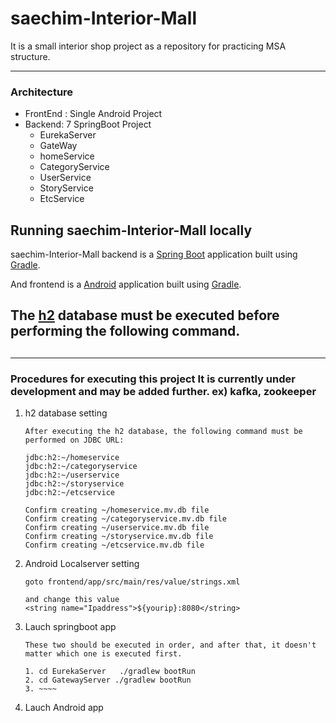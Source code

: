 # saechim-Interior-Mall
 It is a small interior shop project as a repository for practicing MSA structure.





---



### Architecture

- FrontEnd : Single Android Project
- Backend: 7 SpringBoot Project
  - EurekaServer
  - GateWay
  - homeService
  - CategoryService
  - UserService
  - StoryService
  - EtcService

## Running saechim-Interior-Mall locally
saechim-Interior-Mall backend is a [Spring Boot](https://spring.io/guides/gs/spring-boot) application built using [Gradle](https://spring.io/guides/gs/gradle/). 

And frontend is a [Android](https://developer.android.com/) application built using [Gradle](https://spring.io/guides/gs/gradle/). 



## The [h2](https://h2database.com/h2-2019-10-14.zip) database must be executed before performing the following command.

## 

---

### Procedures for executing this project It is currently under development and may be added further.  ex) kafka, zookeeper

1. h2 database setting

   ```
   After executing the h2 database, the following command must be performed on JDBC URL:
   
   jdbc:h2:~/homeservice
   jdbc:h2:~/categoryservice
   jdbc:h2:~/userservice
   jdbc:h2:~/storyservice
   jdbc:h2:~/etcservice
   
   Confirm creating ~/homeservice.mv.db file
   Confirm creating ~/categoryservice.mv.db file
   Confirm creating ~/userservice.mv.db file
   Confirm creating ~/storyservice.mv.db file
   Confirm creating ~/etcservice.mv.db file
   ```

   

2. Android Localserver setting

   ```
   goto frontend/app/src/main/res/value/strings.xml
   
   and change this value 
   <string name="Ipaddress">${yourip}:8080</string>
   
   ```

3. Lauch springboot app

   ```
   These two should be executed in order, and after that, it doesn't matter which one is executed first.
   
   1. cd EurekaServer   ./gradlew bootRun
   2. cd GatewayServer ./gradlew bootRun
   3. ~~~~ 
   ```

4. Lauch Android app

